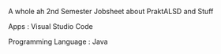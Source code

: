 A whole ah 2nd Semester Jobsheet about PraktALSD and Stuff

Apps : Visual Studio Code

Programming Language : Java
